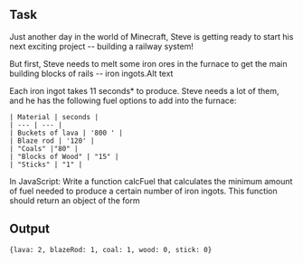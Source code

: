 ## Task
Just another day in the world of Minecraft, Steve is getting ready to start his next exciting project -- building a railway system!

But first, Steve needs to melt some iron ores in the furnace to get the main building blocks of rails -- iron ingots.Alt text

Each iron ingot takes 11 seconds* to produce. Steve needs a lot of them, and he has the following fuel options to add into the furnace:

```
| Material | seconds |
| --- | --- | 
| Buckets of lava | '800 ' |
| Blaze rod | '120' | 
| "Coals" |"80" |
| "Blocks of Wood" | "15" |
| "Sticks" | "1" |
```
In JavaScript: Write a function calcFuel that calculates the minimum amount of fuel needed to produce a certain number of iron ingots. 
This function should return an object of the form 

## Output
```
{lava: 2, blazeRod: 1, coal: 1, wood: 0, stick: 0} 
```




